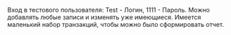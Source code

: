 Вход в тестового пользователя: Test - Логин, 1111 - Пароль.
Можно добавлять любые записи и изменять уже имеющиеся. Имеется маленький набор транзакций, чтобы можно было сформировать отчет.
